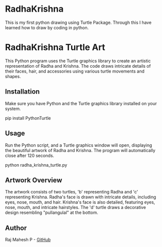 # RadhaKrishna
This is my first python drawing using Turtle Package. Through this I have learned how to draw by coding in python.

# RadhaKrishna Turtle Art

This Python program uses the Turtle graphics library to create an artistic representation of Radha and Krishna. The code draws intricate details of their faces, hair, and accessories using various turtle movements and shapes.

## Installation

Make sure you have Python and the Turtle graphics library installed on your system.

pip install PythonTurtle

## Usage
Run the Python script, and a Turtle graphics window will open, displaying the beautiful artwork of Radha and Krishna. The program will automatically close after 120 seconds.

python radha_krishna_turtle.py

## Artwork Overview
The artwork consists of two turtles, 'b' representing Radha and 'c' representing Krishna.
Radha's face is drawn with intricate details, including eyes, nose, mouth, and hair.
Krishna's face is also detailed, featuring eyes, nose, mouth, and intricate hairstyles.
The 'd' turtle draws a decorative design resembling "pullangulal" at the bottom.
## Author
Raj Mahesh P - [GitHub](https://github.com/RajMaheshP)
